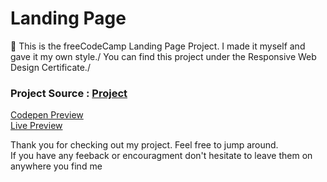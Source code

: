 # Landing Page
:wave:
This is the freeCodeCamp Landing Page Project. I made it myself and gave it my own style./ You can find this project under the Responsive Web Design Certificate./

### Project Source : [Project](https://www.freecodecamp.org/learn/responsive-web-design/responsive-web-design-projects/build-a-product-landing-page)
[Codepen Preview](https://codepen.io/ibahcode/pen/WNRRQgr)\
[Live Preview](https://ibahcode.github.io/fCC-LandingPage/)

Thank you for checking out my project. Feel free to jump around.\
If you have any feeback or encouragment don't hesitate to leave them on anywhere you find me